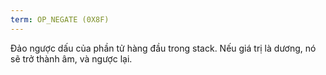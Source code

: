 ```yaml
---
term: OP_NEGATE (0X8F)
---
```


Đảo ngược dấu của phần tử hàng đầu trong stack. Nếu giá trị là dương, nó sẽ trở thành âm, và ngược lại.